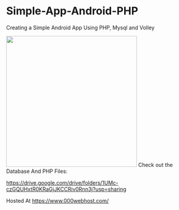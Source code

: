 # Simple-App-Android-PHP

Creating a Simple Android App Using PHP, Mysql and Volley

<a href="https://files.fm/u/e5y5d3jvt#/view/untitled%20(1).gif"><img src="https://files.fm/thumb_show.php?i=xztpcv3b9" width="350"></a>
Check out the Database And PHP Files:

https://drive.google.com/drive/folders/1UMc-czGQUHxtR0KRaGjJKCCRiv0Rnn3j?usp=sharing

Hosted At https://www.000webhost.com/
